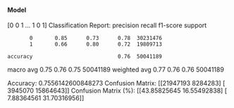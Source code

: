 #### Model
[0 0 1 ... 1 0 1]
Classification Report:
              precision    recall  f1-score   support

           0       0.85      0.73      0.78  30231476
           1       0.66      0.80      0.72  19809713

    accuracy                           0.76  50041189
   macro avg       0.75      0.76      0.75  50041189
weighted avg       0.77      0.76      0.76  50041189

Accuracy: 0.7556142600848273
Confusion Matrix:
[[21947193  8284283]
 [ 3945070 15864643]]
Confusion Matrix (%):
[[43.85825645 16.55492838]
 [ 7.88364561 31.70316956]]
